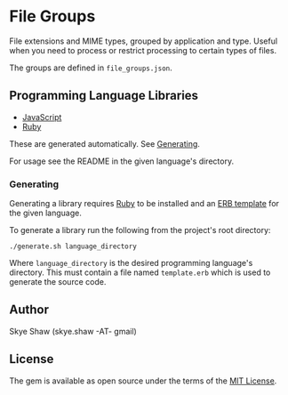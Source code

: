 # File Groups

File extensions and MIME types, grouped by application and type. Useful when you need to process or restrict processing to certain types of files.

The groups are defined in `file_groups.json`.

## Programming Language Libraries

* [JavaScript](js)
* [Ruby](ruby)

These are generated automatically. See [Generating](#generating).

For usage see the README in the given language's directory.

### Generating

Generating a library requires [Ruby](https://www.ruby-lang.org/) to be installed and
an [ERB template](https://en.wikipedia.org/wiki/ERuby) for the given language.

To generate a library run the following from the project's root directory:
```
./generate.sh language_directory
```

Where `language_directory` is the desired programming language's directory.
This must contain a file named `template.erb` which is used to generate the source code.

## Author

Skye Shaw (skye.shaw -AT- gmail)

## License

The gem is available as open source under the terms of the [MIT License](https://opensource.org/licenses/MIT).
